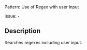 Pattern: Use of Regex with user input

Issue: -

## Description

Searches regexes including user input.